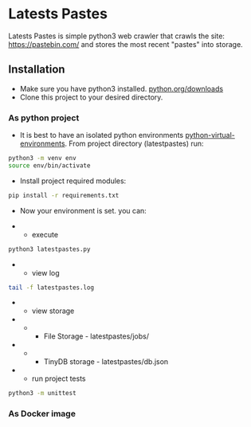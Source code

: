 # Latests Pastes

Latests Pastes is simple python3 web crawler that crawls the site: https://pastebin.com/ and stores the most recent "pastes" into storage. 

## Installation

* Make sure you have python3 installed. [python.org/downloads](https://www.python.org/downloads/)
* Clone this project to your desired directory.

### As python project
* It is best to have an isolated python environments [python-virtual-environments](https://realpython.com/python-virtual-environments-a-primer/). From project directory (latestpastes) run:

```bash
python3 -m venv env
source env/bin/activate
```
* Install project required modules:

```bash
pip install -r requirements.txt
```
* Now your environment is set. you can:

* * execute

```bash
python3 latestpastes.py
```
* * view log

```bash
tail -f latestpastes.log
```
* * view storage

 * * *   File Storage - latestpastes/jobs/

 * * *   TinyDB storage - latestpastes/db.json

* * run project tests

```bash
python3 -m unittest
```

### As Docker image




